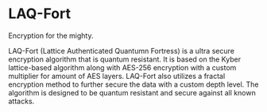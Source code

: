 # LAQ-Fort
Encryption for the mighty.

LAQ-Fort (Lattice Authenticated Quantumn Fortress) is a ultra secure encryption algorithm that is quantum resistant. It is based on the Kyber lattice-based algorithm along with AES-256 encryption with a custom multiplier for amount of AES layers. LAQ-Fort also utilizes a fractal encryption method to further secure the data with a custom depth level. The algorithm is designed to be quantum resistant and secure against all known attacks.
